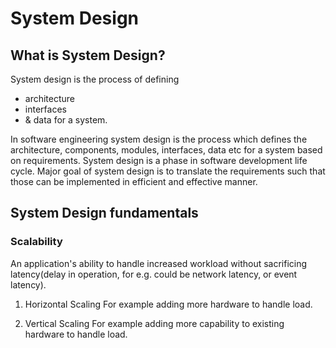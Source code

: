 # System Design

## What is System Design?

System design is the process of defining 
- architecture
- interfaces
- & data
for a system.

In software engineering system design is the process which defines the architecture, components, modules, interfaces, data
etc for a system based on requirements.
System design is a phase in software development life cycle. Major goal of system design is to translate the requirements
such that those can be implemented in efficient and effective manner.

## System Design fundamentals

### Scalability

An application's ability to handle increased workload without sacrificing latency(delay in operation, for e.g. could be network
latency, or event latency).

1. Horizontal Scaling
For example adding more hardware to handle load.

2. Vertical Scaling
For example adding more capability to existing hardware to handle load.
